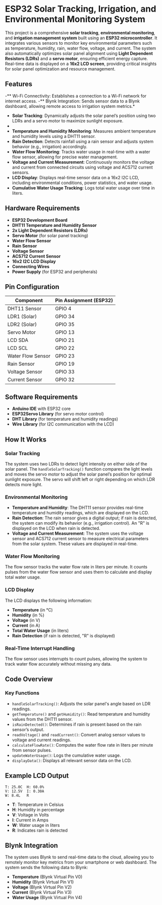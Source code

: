 # ESP32 Solar Tracking, Irrigation, and Environmental Monitoring System

This project is a comprehensive **solar tracking**, **environmental monitoring**, and **irrigation management system** built using an **ESP32 microcontroller**. It integrates various sensors to monitor key environmental parameters such as temperature, humidity, rain, water flow, voltage, and current. The system also automatically optimizes solar panel alignment using **Light Dependent Resistors (LDRs)** and a **servo motor**, ensuring efficient energy capture. Real-time data is displayed on a **16x2 LCD screen**, providing critical insights for solar panel optimization and resource management.

## Features
-** Wi-Fi Connectivity: Establishes a connection to a Wi-Fi network for internet access.
-** Blynk Integration: Sends sensor data to a Blynk dashboard, allowing remote access to irrigation system metrics.*
- **Solar Tracking**: Dynamically adjusts the solar panel’s position using two LDRs and a servo motor to maximize sunlight exposure.
- 
- **Temperature and Humidity Monitoring**: Measures ambient temperature and humidity levels using a DHT11 sensor.
- **Rain Detection**: Detects rainfall using a rain sensor and adjusts system behavior (e.g., irrigation) accordingly.
- **Water Flow Monitoring**: Tracks water usage in real-time with a water flow sensor, allowing for precise water management.
- **Voltage and Current Measurement**: Continuously monitors the voltage and current from connected circuits using voltage and ACS712 current sensors.
- **LCD Display**: Displays real-time sensor data on a 16x2 I2C LCD, including environmental conditions, power statistics, and water usage.
- **Cumulative Water Usage Tracking**: Logs total water usage over time in liters.

## Hardware Requirements

- **ESP32 Development Board**
- **DHT11 Temperature and Humidity Sensor**
- **2x Light Dependent Resistors (LDRs)**
- **Servo Motor** (for solar panel tracking)
- **Water Flow Sensor**
- **Rain Sensor**
- **Voltage Sensor**
- **ACS712 Current Sensor**
- **16x2 I2C LCD Display**
- **Connecting Wires**
- **Power Supply** (for ESP32 and peripherals)

## Pin Configuration

| Component         | Pin Assignment (ESP32)           |
|-------------------|-----------------------------------|
| DHT11 Sensor      | GPIO 4                            |
| LDR1 (Solar)      | GPIO 34                           |
| LDR2 (Solar)      | GPIO 35                           |
| Servo Motor       | GPIO 13                           |
| LCD SDA           | GPIO 21                           |
| LCD SCL           | GPIO 22                           |
| Water Flow Sensor | GPIO 23                           |
| Rain Sensor       | GPIO 19                           |
| Voltage Sensor    | GPIO 33                           |
| Current Sensor    | GPIO 32                           |

## Software Requirements

- **Arduino IDE** with ESP32 core
- **ESP32Servo Library** (for servo motor control)
- **DHT Library** (for temperature and humidity readings)
- **Wire Library** (for I2C communication with the LCD)

## How It Works

### Solar Tracking
The system uses two LDRs to detect light intensity on either side of the solar panel. The `handleSolarTracking()` function compares the light levels and moves the servo motor to adjust the solar panel’s position for optimal sunlight exposure. The servo will shift left or right depending on which LDR detects more light.

### Environmental Monitoring

- **Temperature and Humidity**: The DHT11 sensor provides real-time temperature and humidity readings, which are displayed on the LCD.
- **Rain Detection**: The rain sensor gives a digital output; if rain is detected, the system can modify its behavior (e.g., irrigation control). An "R" is displayed on the LCD when rain is detected.
- **Voltage and Current Measurement**: The system uses the voltage sensor and ACS712 current sensor to measure electrical parameters from the solar system. These values are displayed in real-time.

### Water Flow Monitoring
The flow sensor tracks the water flow rate in liters per minute. It counts pulses from the water flow sensor and uses them to calculate and display total water usage.

### LCD Display
The LCD displays the following information:
- **Temperature** (in °C)
- **Humidity** (in %)
- **Voltage** (in V)
- **Current** (in A)
- **Total Water Usage** (in liters)
- **Rain Detection** (if rain is detected, "R" is displayed)

### Real-Time Interrupt Handling
The flow sensor uses interrupts to count pulses, allowing the system to track water flow accurately without missing any data.

## Code Overview

### Key Functions

- `handleSolarTracking()`: Adjusts the solar panel's angle based on LDR readings.
- `getTemperature()` and `getHumidity()`: Read temperature and humidity values from the DHT11 sensor.
- `isRainDetected()`: Determines if rain is present based on the rain sensor’s output.
- `readVoltage()` and `readCurrent()`: Convert analog sensor values to voltage and current readings.
- `calculateFlowRate()`: Computes the water flow rate in liters per minute from sensor pulses.
- `updateWaterUsage()`: Logs the cumulative water usage.
- `displayData()`: Displays all relevant sensor data on the LCD.

## Example LCD Output

```
T: 25.0C  H: 60.0%
V: 12.5V  I: 0.30A
W: 8.4L   R
```

- **T**: Temperature in Celsius
- **H**: Humidity in percentage
- **V**: Voltage in Volts
- **I**: Current in Amps
- **W**: Water usage in liters
- **R**: Indicates rain is detected

## Blynk Integration

The system uses Blynk to send real-time data to the cloud, allowing you to remotely monitor key metrics from your smartphone or web dashboard. The system sends the following data to Blynk:

- **Temperature** (Blynk Virtual Pin V0)
- **Humidity** (Blynk Virtual Pin V1)
- **Voltage** (Blynk Virtual Pin V2)
- **Current** (Blynk Virtual Pin V3)
- **Water Usage** (Blynk Virtual Pin V4)
